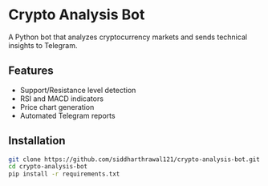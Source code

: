 # Crypto Analysis Bot

A Python bot that analyzes cryptocurrency markets and sends technical insights to Telegram.

## Features
- Support/Resistance level detection
- RSI and MACD indicators
- Price chart generation
- Automated Telegram reports

## Installation
```bash
git clone https://github.com/siddharthrawal121/crypto-analysis-bot.git
cd crypto-analysis-bot
pip install -r requirements.txt
